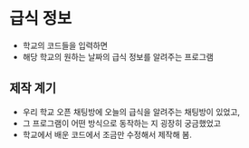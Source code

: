 # 급식 정보

- 학교의 코드들을 입력하면
- 해당 학교의 원하는 날짜의 급식 정보를 알려주는 프로그램

## 제작 계기

- 우리 학교 오픈 채팅방에 오늘의 급식을 알려주는 채팅방이 있었고,
- 그 프로그램이 어떤 방식으로 동작하는 지 굉장히 궁금했었고
- 학교에서 배운 코드에서 조금만 수정해서 제작해 봄.
